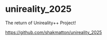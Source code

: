 # unireality_2025
The return of Unireality++ Project!

https://github.com/shakmatton/unireality_2025
